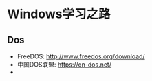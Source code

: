 # Windows学习之路

## Dos

* FreeDOS: <http://www.freedos.org/download/>
* 中国DOS联盟: <https://cn-dos.net/>
* 